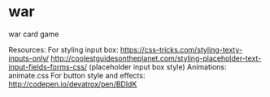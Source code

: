 # war
war card game

Resources:
  For styling input box:
    https://css-tricks.com/styling-texty-inputs-only/
    http://coolestguidesontheplanet.com/styling-placeholder-text-input-fields-forms-css/ (placeholder input box style)
  Animations:
    animate.css
  For button style and effects:
    http://codepen.io/devatrox/pen/BDldK
